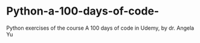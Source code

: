 # Python-a-100-days-of-code-
Python exercises of the course A 100 days of code in Udemy, by dr. Angela Yu
